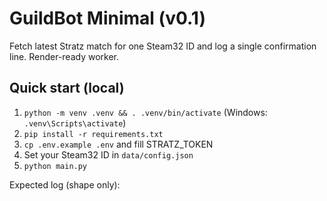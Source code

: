 # GuildBot Minimal (v0.1)
Fetch latest Stratz match for one Steam32 ID and log a single confirmation line. Render-ready worker.

## Quick start (local)
1. `python -m venv .venv && . .venv/bin/activate` (Windows: `.venv\Scripts\activate`)
2. `pip install -r requirements.txt`
3. `cp .env.example .env` and fill STRATZ_TOKEN
4. Set your Steam32 ID in `data/config.json`
5. `python main.py`

Expected log (shape only):

